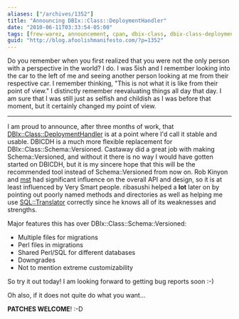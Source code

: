 ```yaml
---
aliases: ["/archives/1352"]
title: "Announcing DBIx::Class::DeploymentHandler"
date: "2010-06-11T03:33:54-05:00"
tags: [frew-warez, announcement, cpan, dbix-class, dbix-class-deploymenthandler, perl]
guid: "http://blog.afoolishmanifesto.com/?p=1352"
---
```

Do you remember when you first realized that you were not the only person with a perspective in the world? I do. I was 5ish and I remember looking into the car to the left of me and seeing another person looking at me from their respective car. I remember thinking, "This is not what it is like from their point of view." I distinctly remember reevaluating things all day that day. I am sure that I was still just as selfish and childish as I was before that moment, but it certainly changed my point of view.

----

I am proud to announce, after three months of work, that
[DBIx::Class::DeploymentHandler](http://search.cpan.org/perldoc?DBIx::Class::DeploymentHandler)
is at a point where I'd call it stable and usable. DBICDH is a much more
flexible replacement for DBIx::Class::Schema::Versioned. Castaway did a great
job with making Schema::Versioned, and without it there is no way I would have
gotten started on DBICDH, but it is my sincere hope that this will be the
recommended tool instead of Schema::Versioned from now on. Rob Kinyon and
[mst](http://www.shadowcat.co.uk/blog/matt-s-trout/) had significant influence
on the overall API and design, so it is at least influenced by Very Smart
people. ribasushi helped a **lot** later on by pointing out poorly named methods
and directories as well as helping me use
[SQL::Translator](http://search.cpan.org/perldoc?SQL::Translator) correctly
since he knows all of its weaknesses and strengths.

Major features this has over DBIx::Class::Schema::Versioned:

- Multiple files for migrations
- Perl files in migrations
- Shared Perl/SQL for different databases
- Downgrades
- Not to mention extreme customizability

So try it out today! I am looking forward to getting bug reports soon :-)

Oh also, if it does not quite do what you want...

**PATCHES WELCOME**! :-D
